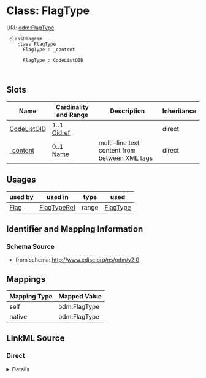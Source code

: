 # Class: FlagType



URI: [odm:FlagType](http://www.cdisc.org/ns/odm/v2.0/FlagType)



```mermaid
 classDiagram
    class FlagType
      FlagType : _content
        
      FlagType : CodeListOID
        
      
```




<!-- no inheritance hierarchy -->


## Slots

| Name | Cardinality and Range | Description | Inheritance |
| ---  | --- | --- | --- |
| [CodeListOID](CodeListOID.md) | 1..1 <br/> [Oidref](Oidref.md) |  | direct |
| [_content](_content.md) | 0..1 <br/> [Name](Name.md) | multi-line text content from between XML tags | direct |





## Usages

| used by | used in | type | used |
| ---  | --- | --- | --- |
| [Flag](Flag.md) | [FlagTypeRef](FlagTypeRef.md) | range | [FlagType](FlagType.md) |






## Identifier and Mapping Information







### Schema Source


* from schema: http://www.cdisc.org/ns/odm/v2.0





## Mappings

| Mapping Type | Mapped Value |
| ---  | ---  |
| self | odm:FlagType |
| native | odm:FlagType |





## LinkML Source

<!-- TODO: investigate https://stackoverflow.com/questions/37606292/how-to-create-tabbed-code-blocks-in-mkdocs-or-sphinx -->

### Direct

<details>
```yaml
name: FlagType
from_schema: http://www.cdisc.org/ns/odm/v2.0
slots:
- CodeListOID
- _content
slot_usage:
  CodeListOID:
    name: CodeListOID
    domain_of:
    - CodeListRef
    - FlagValue
    - FlagType
    range: oidref
    required: true
  _content:
    name: _content
    domain_of:
    - CheckValue
    - Code
    - WorkflowEnd
    - UserName
    - Prefix
    - Suffix
    - FullName
    - GivenName
    - FamilyName
    - StreetName
    - HouseNumber
    - City
    - StateProv
    - Country
    - PostalCode
    - OtherText
    - Meaning
    - LegalReason
    - DateTimeStamp
    - ReasonForChange
    - SourceID
    - FlagValue
    - FlagType
    - Value
    - TranslatedText
    range: name
class_uri: odm:FlagType

```
</details>

### Induced

<details>
```yaml
name: FlagType
from_schema: http://www.cdisc.org/ns/odm/v2.0
slot_usage:
  CodeListOID:
    name: CodeListOID
    domain_of:
    - CodeListRef
    - FlagValue
    - FlagType
    range: oidref
    required: true
  _content:
    name: _content
    domain_of:
    - CheckValue
    - Code
    - WorkflowEnd
    - UserName
    - Prefix
    - Suffix
    - FullName
    - GivenName
    - FamilyName
    - StreetName
    - HouseNumber
    - City
    - StateProv
    - Country
    - PostalCode
    - OtherText
    - Meaning
    - LegalReason
    - DateTimeStamp
    - ReasonForChange
    - SourceID
    - FlagValue
    - FlagType
    - Value
    - TranslatedText
    range: name
attributes:
  CodeListOID:
    name: CodeListOID
    from_schema: http://www.cdisc.org/ns/odm/v2.0
    rank: 1000
    alias: CodeListOID
    owner: FlagType
    domain_of:
    - CodeListRef
    - FlagValue
    - FlagType
    range: oidref
    required: true
  _content:
    name: _content
    description: multi-line text content from between XML tags
    from_schema: http://www.cdisc.org/ns/odm/v2.0
    rank: 1000
    alias: _content
    owner: FlagType
    domain_of:
    - CheckValue
    - Code
    - WorkflowEnd
    - UserName
    - Prefix
    - Suffix
    - FullName
    - GivenName
    - FamilyName
    - StreetName
    - HouseNumber
    - City
    - StateProv
    - Country
    - PostalCode
    - OtherText
    - Meaning
    - LegalReason
    - DateTimeStamp
    - ReasonForChange
    - SourceID
    - FlagValue
    - FlagType
    - Value
    - TranslatedText
    range: name
class_uri: odm:FlagType

```
</details>